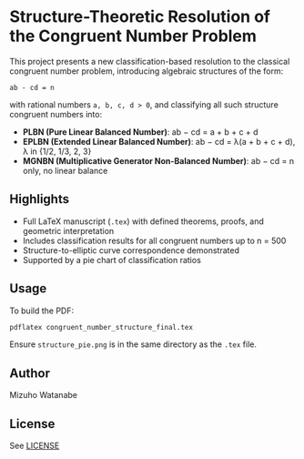 # Structure-Theoretic Resolution of the Congruent Number Problem

This project presents a new classification-based resolution to the classical congruent number problem, introducing algebraic structures of the form:

```
ab - cd = n
```

with rational numbers `a, b, c, d > 0`, and classifying all such structure congruent numbers into:

- **PLBN (Pure Linear Balanced Number)**: ab − cd = a + b + c + d
- **EPLBN (Extended Linear Balanced Number)**: ab − cd = λ(a + b + c + d), λ in {1/2, 1/3, 2, 3}
- **MGNBN (Multiplicative Generator Non-Balanced Number)**: ab − cd = n only, no linear balance

## Highlights

- Full LaTeX manuscript (`.tex`) with defined theorems, proofs, and geometric interpretation
- Includes classification results for all congruent numbers up to n = 500
- Structure-to-elliptic curve correspondence demonstrated
- Supported by a pie chart of classification ratios

## Usage

To build the PDF:

```bash
pdflatex congruent_number_structure_final.tex
```

Ensure `structure_pie.png` is in the same directory as the `.tex` file.

## Author

Mizuho Watanabe

## License

See [LICENSE](./LICENSE)

